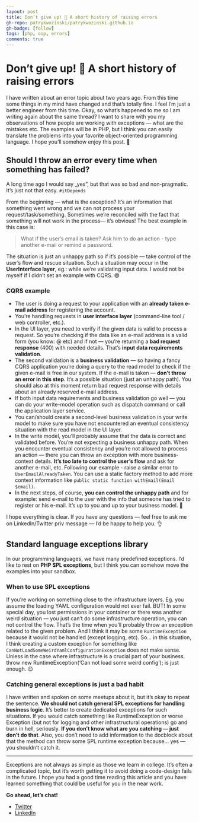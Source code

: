 ```yaml
---
layout: post
title: Don’t give up! 🙌 A short history of raising errors
gh-repo: patrykwozinski/patrykwozinski.github.io
gh-badge: [follow]
tags: [php, oop, errors]
comments: true
---
```


#  Don’t give up! 🙌 A short history of raising errors 
I have written about an error topic about two years ago. From this time some things in my mind have changed and that’s totally fine. I feel I’m just a better engineer from this time.
Okay, so what’s happened to me so I am writing again about the same thread? I want to share with you my observations of how people are working with exceptions — what are the mistakes etc. The examples will be in PHP, but I think you can easily translate the problems into your favorite object-oriented programming language.
I hope you’ll somehow enjoy this post. 🍪

## Should I throw an error every time when something has failed?
A long time ago I would say „yes”, but that was so bad and non-pragmatic. It’s just not that easy. `#itDepends`

From the beginning — what is the exception? It’s an information that something went wrong and we can not process your request/task/something. Sometimes we’re reconciled with the fact that something will not work in the process— it’s obvious! The best example in this case is:
> What if the user’s email is taken?
> Ask him to do an action - type another e-mail or remind a password.

The situation is just an unhappy path so if it’s possible — take control of the user’s flow and rescue situation. Such a situation may occur in the **UserInterface layer**, eg.: while we’re validating input data.
I would not be myself if I didn’t set an example with CQRS. 😄

### CQRS example
- The user is doing a request to your application with an **already taken e-mail address** for registering the account.
- You’re handling requests in **user interface layer** (command-line tool / web controller, etc.).
- In the UI layer, you need to verify if the given data is valid to process a request. So you’re checking if the data like an e-mail address is a valid form (you know: @ etc) and if not — you’re returning a **bad request response** (400) with needed details. That’s **input data requirements validation**.
- The second validation is a **business validation** — so having a fancy CQRS application you’re doing a query to the read model to check if the given e-mail is free in our system. If the e-mail is taken — **don’t throw an error in this step**. It’s a possible situation (just an unhappy path). You should also at this moment return bad request response with details about an already reserved e-mail address.
- If both input data requirements and business validation go well — you can do your write-model operation such as dispatch command or call the application layer service.
- You can/should create a second-level business validation in your write model to make sure you have not encountered an eventual consistency situation with the read model in the UI layer.
- In the write model, you’ll probably assume that the data is correct and validated before. You’re not expecting a business unhappy path. When you encounter eventual consistency and you’re not allowed to process an action — there you can throw an exception with more business-context details. **It’s too late to control the user’s flow** and ask for another e-mail, etc. Following our example - raise a similar error to `UserEmailAlreadyTaken`. You can use a static factory method to add more context information like `public static function withEmail(Email $email)`.
- In the next steps, of course, **you can control the unhappy path** and for example: send e-mail to the user with the info that someone has tried to register or his e-mail. It’s up to you and up to your business model. 💸

I hope everything is clear. If you have any questions — feel free to ask me on LinkedIn/Twitter priv message — I’d be happy to help you. 👌

## Standard language exceptions library
In our programming languages, we have many predefined exceptions. I’d like to rest on **PHP SPL exceptions**, but I think you can somehow move the examples into your sandbox.

### When to use SPL exceptions
If you’re working on something close to the infrastructure layers. Eg. you assume the loading YAML configuration would not ever fail. BUT! In some special day, you lost permissions in your container or there was another weird situation — you just can’t do some infrastructure operation, you can not control the flow. That’s the time when you’ll probably throw an exception related to the given problem. And I think it may be some `RuntimeException` because it would not be handled (except logging, etc). So… in this situation, I think creating a custom exception for something like `CanNotLoadSomeWeirdYamlConfigurationException` does not make sense. Unless in the case where infrastructure is a crucial part of your business. throw new RuntimeException(‘Can not load some weird config’); is just enough. 😉

### Catching general exceptions is just a bad habit
I have written and spoken on some meetups about it, but it’s okay to repeat the sentence. **We should not catch general SPL exceptions for handling business logic**. It’s better to create dedicated exceptions for such situations. If you would catch something like RuntimeException or worse Exception (but not for logging and other infrastructural operations) go and burn in hell, seriously. **If you don’t know what are you catching — just don’t do that**.
Also, you don’t need to add information to the docblock about that the method can throw some SPL runtime exception because… yes — you shouldn’t catch it.

---

Exceptions are not always as simple as those we learn in college. It’s often a complicated topic, but it’s worth getting it to avoid doing a code-design fails in the future. I hope you had a good time reading this article and you have learned something that could be useful for you in the near work.

**Go ahead, let’s chat!**
- [Twitter](https://twitter.com/patrykwozinski)
- [LinkedIn](https://www.linkedin.com/in/patrykwozinski)
